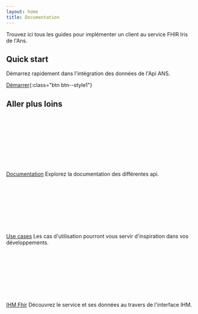 ```yaml
---
layout: home
title: Documentation
---
```


Trouvez ici tous les guides pour implémenter un client au service FHIR Iris de l'Ans.

## Quick start

Démarrez rapidement dans l'intégration des données de l'Api ANS. 

[Démarrer](pages/quick-start/readme.md){:class="btn  btn--style1"}

## Aller plus loins


<div class="row">
    <div class="col col-12 col-md-3">
        <svg class="svg-icon svg-edit" aria-hidden="true" focusable="false"><use xlink:href="{{ '/assets/ans/svg-icons/icon-sprite.svg#edit' | relative_url }}"></use></svg><br/>
        <span  class="doc-section-title"><a href="#">Documentation</a></span>
        Explorez la documentation des différentes api.
    </div>
    <div class="col col-12 col-md-3">
        <svg class="svg-icon svg-edit" aria-hidden="true" focusable="false"><use xlink:href="{{ '/assets/ans/svg-icons/icon-sprite.svg#folder' | relative_url }}"></use></svg><br/>
        <span  class="doc-section-title"><a href="#">Use cases</a></span>
        Les cas d'utilisation pourront vous servir d'inspiration dans vos développements.
    </div>
    <div class="col col-12 col-md-3">
        <svg class="svg-icon svg-edit" aria-hidden="true" focusable="false"><use xlink:href="{{ '/assets/ans/svg-icons/icon-sprite.svg#view-projection' | relative_url }}"></use></svg><br/>
        <span  class="doc-section-title"><a href="#" target="_blank">IHM Fhir</a></span>
        Découvrez le service et ses données au travers de l'interface IHM.
    </div>

</div>
